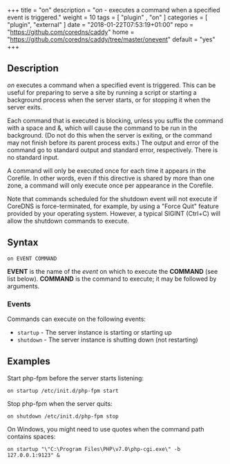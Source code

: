 +++
title = "on"
description = "*on* - executes a command when a specified event is triggered."
weight = 10
tags = [  "plugin" , "on" ]
categories = [ "plugin", "external" ]
date = "2018-01-22T07:53:19+01:00"
repo = "https://github.com/coredns/caddy"
home = "https://github.com/coredns/caddy/tree/master/onevent"
default = "yes"
+++

## Description

*on* executes a command when a specified event is triggered. This can be useful for preparing to
 serve a site by running a script or starting a background process when the server starts, or for
 stopping it when the server exits.

Each command that is executed is blocking, unless you suffix the command with a space and &, which
will cause the command to be run in the background. (Do not do this when the server is exiting, or
the command may not finish before its parent process exits.) The output and error of the command go
to standard output and standard error, respectively. There is no standard input.

A command will only be executed once for each time it appears in the Corefile. In other words, even
if this directive is shared by more than one zone, a command will only execute once per appearance
in the Corefile.

Note that commands scheduled for the shutdown event will not execute if CoreDNS is force-terminated,
for example, by using a "Force Quit" feature provided by your operating system. However, a typical
SIGINT (Ctrl+C) will allow the shutdown commands to execute.

## Syntax

~~~
on EVENT COMMAND
~~~

**EVENT** is the name of the *event* on which to execute the **COMMAND** (see list below).
**COMMAND** is the command to execute; it may be followed by arguments.

### Events

Commands can execute on the following events:

* `startup` - The server instance is starting or starting up
* `shutdown` - The server instance is shutting down (not restarting)

## Examples

Start php-fpm before the server starts listening:

~~~
on startup /etc/init.d/php-fpm start
~~~

Stop php-fpm when the server quits:

~~~
on shutdown /etc/init.d/php-fpm stop
~~~

On Windows, you might need to use quotes when the command path contains spaces:

~~~
on startup "\"C:\Program Files\PHP\v7.0\php-cgi.exe\" -b 127.0.0.1:9123" &
~~~
